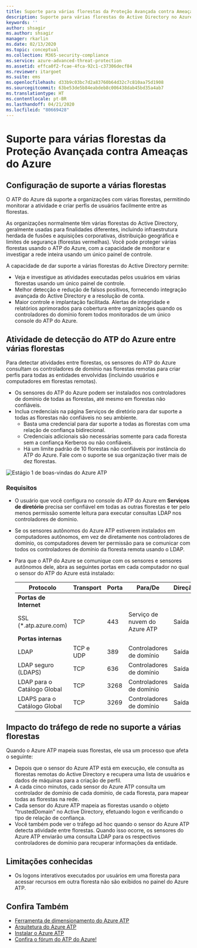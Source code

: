 ```yaml
---
title: Suporte para várias florestas da Proteção Avançada contra Ameaças do Azure
description: Suporte para várias florestas do Active Directory no Azure ATP.
keywords: ''
author: shsagir
ms.author: shsagir
manager: rkarlin
ms.date: 02/13/2020
ms.topic: conceptual
ms.collection: M365-security-compliance
ms.service: azure-advanced-threat-protection
ms.assetid: effca0f2-fcae-4fca-92c1-c37306decf84
ms.reviewer: itargoet
ms.suite: ems
ms.openlocfilehash: d33b9c03bc7d2a83760b64d32c7c810aa75d1908
ms.sourcegitcommit: 63be53de5b84eabdeb8c006438dab45bd35a4ab7
ms.translationtype: HT
ms.contentlocale: pt-BR
ms.lasthandoff: 04/21/2020
ms.locfileid: "80669428"
---
```

# <a name="azure-advanced-threat-protection-multi-forest-support"></a>Suporte para várias florestas da Proteção Avançada contra Ameaças do Azure

## <a name="multi-forest-support-set-up"></a>Configuração de suporte a várias florestas

O ATP do Azure dá suporte a organizações com várias florestas, permitindo monitorar a atividade e criar perfis de usuários facilmente entre as florestas.

As organizações normalmente têm várias florestas do Active Directory, geralmente usadas para finalidades diferentes, incluindo infraestrutura herdada de fusões e aquisições corporativas, distribuição geográfica e limites de segurança (florestas vermelhas). Você pode proteger várias florestas usando o ATP do Azure, com a capacidade de monitorar e investigar a rede inteira usando um único painel de controle.

A capacidade de dar suporte a várias florestas do Active Directory permite:

- Veja e investigue as atividades executadas pelos usuários em várias florestas usando um único painel de controle.
- Melhor detecção e redução de falsos positivos, fornecendo integração avançada do Active Directory e a resolução de conta.
- Maior controle e implantação facilitada. Alertas de integridade e relatórios aprimorados para cobertura entre organizações quando os controladores do domínio forem todos monitorados de um único console do ATP do Azure.

## <a name="azure-atp-detection-activity-across-multiple-forests"></a>Atividade de detecção do ATP do Azure entre várias florestas

Para detectar atividades entre florestas, os sensores do ATP do Azure consultam os controladores de domínio nas florestas remotas para criar perfis para todas as entidades envolvidas (incluindo usuários e computadores em florestas remotas).

- Os sensores do ATP do Azure podem ser instalados nos controladores de domínio de todas as florestas, até mesmo em florestas não confiáveis.
- Inclua credenciais na página Serviços de diretório para dar suporte a todas as florestas não confiáveis no seu ambiente.
    - Basta uma credencial para dar suporte a todas as florestas com uma relação de confiança bidirecional.
    - Credenciais adicionais são necessárias somente para cada floresta sem a confiança Kerberos ou não confiáveis.
    - Há um limite padrão de 10 florestas não confiáveis por instância do ATP do Azure. Fale com o suporte se sua organização tiver mais de dez florestas.

![Estágio 1 de boas-vindas do Azure ATP](media/directory-services-add-no-trust-forests.png)

### <a name="requirements"></a>Requisitos

- O usuário que você configura no console do ATP do Azure em **Serviços de diretório** precisa ser confiável em todas as outras florestas e ter pelo menos permissão somente leitura para executar consultas LDAP nos controladores de domínio.
- Se os sensores autônomos do Azure ATP estiverem instalados em computadores autônomos, em vez de diretamente nos controladores de domínio, os computadores devem ter permissão para se comunicar com todos os controladores de domínio da floresta remota usando o LDAP.

- Para que o ATP do Azure se comunique com os sensores e sensores autônomos dele, abra as seguintes portas em cada computador no qual o sensor do ATP do Azure está instalado:

  |Protocolo|Transport|Porta|Para/De|Direção|
  |----|----|----|----|----|
  |**Portas de Internet**||||
  |SSL (*.atp.azure.com)|TCP|443|Serviço de nuvem do Azure ATP|Saída|
  |**Portas internas**||||
  |LDAP|TCP e UDP|389|Controladores de domínio|Saída|
  |LDAP seguro (LDAPS)|TCP|636|Controladores de domínio|Saída|
  |LDAP para o Catálogo Global|TCP|3268|Controladores de domínio|Saída|
  |LDAPS para o Catálogo Global|TCP|3269|Controladores de domínio|Saída|

## <a name="multi-forest-support-network-traffic-impact"></a>Impacto do tráfego de rede no suporte a várias florestas

Quando o Azure ATP mapeia suas florestas, ele usa um processo que afeta o seguinte:

- Depois que o sensor do Azure ATP está em execução, ele consulta as florestas remotas do Active Directory e recupera uma lista de usuários e dados de máquinas para a criação de perfil.
- A cada cinco minutos, cada sensor do Azure ATP consulta um controlador de domínio de cada domínio, de cada floresta, para mapear todas as florestas na rede.
- Cada sensor do Azure ATP mapeia as florestas usando o objeto "trustedDomain" no Active Directory, efetuando logon e verificando o tipo de relação de confiança.
- Você também pode ver o tráfego ad hoc quando o sensor do Azure ATP detecta atividade entre florestas. Quando isso ocorre, os sensores do Azure ATP enviarão uma consulta LDAP para os respectivos controladores de domínio para recuperar informações da entidade.

## <a name="known-limitations"></a>Limitações conhecidas

- Os logons interativos executados por usuários em uma floresta para acessar recursos em outra floresta não são exibidos no painel do Azure ATP.

## <a name="see-also"></a>Confira Também

- [Ferramenta de dimensionamento do Azure ATP](https://aka.ms/aatpsizingtool)
- [Arquitetura do Azure ATP](atp-architecture.md)
- [Instalar o Azure ATP](install-atp-step1.md)
- [Confira o fórum do ATP do Azure!](https://aka.ms/azureatpcommunity)
